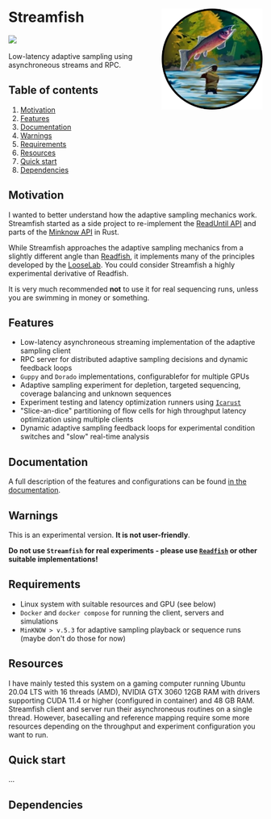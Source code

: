 # Streamfish <a href='https://github.com/esteinig'><img src='docs/logo.png' align="right" height="200" alt="Salmon body-slamming fisherman" /></a>

![](https://img.shields.io/badge/version-0.1.0-black.svg)

Low-latency adaptive sampling using asynchroneous streams and RPC.




## Table of contents

1. [Motivation]()
2. [Features]()
3. [Documentation]()
4. [Warnings]()
5. [Requirements]()
6. [Resources]()
7. [Quick start]()
8. [Dependencies]()

## Motivation

I wanted to better understand how the adaptive sampling mechanics work. Streamfish started as a side project to re-implement the [ReadUntil API](https://github.com/nanoporetech/read_until_api) and parts of the [Minknow API](https://github.com/nanoporetech/minknow_api/tree/master/proto/minknow_api) in Rust.

While Streamfish approaches the adaptive sampling mechanics from a slightly different angle than [Readfish](https://github.com/LooseLab/Readfish), it implements many of the principles developed by the [LooseLab](https://github.com/LooseLab). You could consider Streamfish a highly experimental derivative of Readfish.

It is very much recommended **not** to use it for real sequencing runs, unless you are swimming in money or something.

## Features

* Low-latency asynchroneous streaming implementation of the adaptive sampling client
* RPC server for distributed adaptive sampling decisions and dynamic feedback loops
* `Guppy` and `Dorado` implementations, configurablefor for multiple GPUs
* Adaptive sampling experiment for depletion, targeted sequencing, coverage balancing and unknown sequences
* Experiment testing and latency optimization runners using [`Icarust`](https://github.com/LooseLab/Icarust)
* "Slice-an-dice" partitioning of flow cells for high throughput latency optimization using multiple clients
* Dynamic adaptive sampling feedback loops for experimental condition switches and "slow" real-time analysis

## Documentation

A full description of the features and configurations can be found [in the documentation]().

## Warnings

This is an experimental version. **It is not user-friendly**.

**Do not use `Streamfish` for real experiments - please use [`Readfish`](https://github.com/LooseLab/readfish) or other suitable implementations!**

## Requirements

* Linux system with suitable resources and GPU (see below)
* `Docker` and `docker compose` for running the client, servers and simulations
* `MinKNOW > v.5.3` for adaptive sampling playback or sequence runs (maybe don't do those for now)

## Resources

I have mainly tested this system on a gaming computer running Ubuntu 20.04 LTS with 16 threads (AMD), NVIDIA GTX 3060 12GB RAM with drivers supporting CUDA 11.4 or higher (configured in container) and 48 GB RAM. Streamfish client and server run their asynchroneous routines on a single thread. However, basecalling and reference mapping require some more resources depending on the throughput and experiment configuration you want to run.

## Quick start

...

## Dependencies
